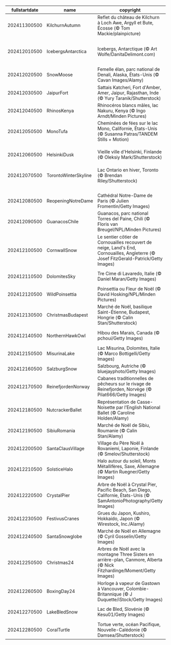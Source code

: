 |fullstartdate|name|copyright|title|image|
|--|--|--|--|--|
202411300500|KilchurnAutumn|Reflet du château de Kilchurn à Loch Awe, Argyll et Bute, Écosse (© Tom Mackie/plainpicture)|Sortez vos kilts!|![](/fr-CA/2024/12/202411300500KilchurnAutumn.jpg)|
202412010500|IcebergsAntarctica|Icebergs, Antarctique (© Art Wolfe/DanitaDelimont.com)|Protéger les dernières grandes étendues sauvages|![](/fr-CA/2024/12/202412010500IcebergsAntarctica.jpg)|
202412020500|SnowMoose|Femelle élan, parc national de Denali, Alaska, États-Unis (© Cavan Images/Alamy)|Prenez votre « élan » vers le Grand Nord|![](/fr-CA/2024/12/202412020500SnowMoose.jpg)|
202412030500|JaipurFort|Sattais Katcheri, Fort d'Amber, Amer, Jaipur, Rajasthan, Inde (© Yury Taranik/Shutterstock)|Des piliers et des hommes|![](/fr-CA/2024/12/202412030500JaipurFort.jpg)|
202412040500|RhinosKenya|Rhinocéros blancs mâles, lac Nakuru, Kenya (© Ingo Arndt/Minden Pictures)|Un animal au bord de l'extinction|![](/fr-CA/2024/12/202412040500RhinosKenya.jpg)|
202412050500|MonoTufa|Cheminées de fées sur le lac Mono, Californie, États-Unis (© Susanna Patras/TANDEM Stills + Motion)|Un trésor géologique californien|![](/fr-CA/2024/12/202412050500MonoTufa.jpg)|
202412060500|HelsinkiDusk|Vieille ville d'Helsinki, Finlande (© Oleksiy Mark/Shutterstock)|La Finlande commémore son indépendance|![](/fr-CA/2024/12/202412060500HelsinkiDusk.jpg)|
202412070500|TorontoWinterSkyline|Lac Ontario en hiver, Toronto (© Brendan Riley/Shutterstock)|Quand l'eau rencontre l'hiver|![](/fr-CA/2024/12/202412070500TorontoWinterSkyline.jpg)|
||||![](/fr-CA/2024/12/.jpg)|
202412080500|ReopeningNotreDame|Cathédral Notre-Dame de Paris (© Julien Fromentin/Getty Images)|Notre-Dame renaît de ses cendres|![](/fr-CA/2024/12/202412080500ReopeningNotreDame.jpg)|
202412090500|GuanacosChile|Guanacos, parc national Torres del Paine, Chili (© Floris van Breugel/NPL/Minden Pictures)|Les gardiens des steppes andines|![](/fr-CA/2024/12/202412090500GuanacosChile.jpg)|
202412100500|CornwallSnow|Le sentier côtier de Cornouailles recouvert de neige, Land's End, Cornouailles, Angleterre (© Josef FitzGerald-Patrick/Getty Images)|Le Finisterre anglais|![](/fr-CA/2024/12/202412100500CornwallSnow.jpg)|
202412110500|DolomitesSky|Tre Cime di Lavaredo, Italie (© Daniel Maran/Getty Images)|Les géants des Dolomites italiennes|![](/fr-CA/2024/12/202412110500DolomitesSky.jpg)|
202412120500|WildPoinsettia|Poinsettia ou Fleur de Noël (© David Hosking/NPL/Minden Pictures)|La fleur de Noël par excellence|![](/fr-CA/2024/12/202412120500WildPoinsettia.jpg)|
202412130500|ChristmasBudapest|Marché de Noël, basilique Saint-Étienne, Budapest, Hongrie (© Calin Stan/Shutterstock)|Un avant-goût de Noël|![](/fr-CA/2024/12/202412130500ChristmasBudapest.jpg)|
202412140500|NorthernHawkOwl|Hibou des Marais, Canada (© pchoui/Getty Images)|Sortez vos manteaux et vos jumelles!|![](/fr-CA/2024/12/202412140500NorthernHawkOwl.jpg)|
202412150500|MisurinaLake|Lac Misurina, Dolomites, Italie (© Marco Bottigelli/Getty Images)|Un lac de larmes|![](/fr-CA/2024/12/202412150500MisurinaLake.jpg)|
202412160500|SalzburgSnow|Salzbourg, Autriche (© bluejayphoto/Getty Images)|La perle des Alpes|![](/fr-CA/2024/12/202412160500SalzburgSnow.jpg)|
202412170500|ReinefjordenNorway|Cabanes traditionnelles de pêcheurs sur le rivage de Reinefjorden, Norvège (© Pilat666/Getty Images)|Un paysage magique|![](/fr-CA/2024/12/202412170500ReinefjordenNorway.jpg)|
202412180500|NutcrackerBallet|Représentation de Casse-Noisette par l’English National Ballet (© Caroline Holden/Alamy)|Le ballet incontournable de ces fêtes|![](/fr-CA/2024/12/202412180500NutcrackerBallet.jpg)|
202412190500|SibiuRomania|Marché de Noël de Sibiu, Roumanie (© Calin Stan/Alamy)|Noël au Cœur de la Transylvanie|![](/fr-CA/2024/12/202412190500SibiuRomania.jpg)|
202412200500|SantaClausVillage|Village du Père Noël à Rovaniemi, Laponie, Finlande (© Smelov/Shutterstock)|Là où vit le Père Noël|![](/fr-CA/2024/12/202412200500SantaClausVillage.jpg)|
202412210500|SolsticeHalo|Halo autour du soleil, Monts Métallifères, Saxe, Allemagne (© Martin Ruegner/Getty Images)|Merveille hivernale|![](/fr-CA/2024/12/202412210500SolsticeHalo.jpg)|
202412220500|CrystalPier|Arbre de Noël à Crystal Pier, Pacific Beach, San Diego, Californie, États-Unis (© SamAntonioPhotography/Getty Images)|Le surf, le sable et le Père Noël!|![](/fr-CA/2024/12/202412220500CrystalPier.jpg)|
202412230500|FestivusCranes|Grues du Japon, Kushiro, Hokkaido, Japon (© Wirestock, Inc./Alamy)|L'art du vol|![](/fr-CA/2024/12/202412230500FestivusCranes.jpg)|
202412240500|SantaSnowglobe|Marché de Noël en Allemagne (© Cyril Gosselin/Getty Images)|N’oubliez pas vos petits souliers!|![](/fr-CA/2024/12/202412240500SantaSnowglobe.jpg)|
202412250500|Christmas24|Arbres de Noël avec la montagne Three Sisters en arrière-plan, Canmore, Alberta (© Nick Fitzhardinge/Moment/Getty Images)|Joyeux Noël!|![](/fr-CA/2024/12/202412250500Christmas24.jpg)|
202412260500|BoxingDay24|Horloge à vapeur de Gastown à Vancouver, Colombie-Britannique (© J Duquette/iStock/Getty Images)|La magie se poursuit|![](/fr-CA/2024/12/202412260500BoxingDay24.jpg)|
202412270500|LakeBledSnow|Lac de Bled, Slovénie (© Kesu01/Getty Images)|Des magnifiques reflets glacés|![](/fr-CA/2024/12/202412270500LakeBledSnow.jpg)|
202412280500|CoralTurtle|Tortue verte, océan Pacifique, Nouvelle-Calédonie (© Damsea/Shutterstock)|La doyenne de nos océans|![](/fr-CA/2024/12/202412280500CoralTurtle.jpg)|

